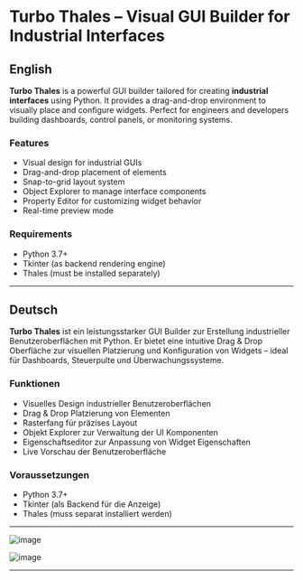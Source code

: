 # Turbo Thales – Visual GUI Builder for Industrial Interfaces

## English

**Turbo Thales** is a powerful GUI builder tailored for creating **industrial interfaces** using Python. It provides a drag-and-drop environment to visually place and configure widgets. Perfect for engineers and developers building dashboards, control panels, or monitoring systems.

### Features
- Visual design for industrial GUIs
- Drag-and-drop placement of elements
- Snap-to-grid layout system
- Object Explorer to manage interface components
- Property Editor for customizing widget behavior
- Real-time preview mode

### Requirements
- Python 3.7+
- Tkinter (as backend rendering engine)
- Thales (must be installed separately)

---

## Deutsch

**Turbo Thales** ist ein leistungsstarker GUI Builder zur Erstellung industrieller Benutzeroberflächen mit Python. Er bietet eine intuitive Drag & Drop Oberfläche zur visuellen Platzierung und Konfiguration von Widgets – ideal für Dashboards, Steuerpulte und Überwachungssysteme.

### Funktionen
- Visuelles Design industrieller Benutzeroberflächen
- Drag & Drop Platzierung von Elementen
- Rasterfang für präzises Layout
- Objekt Explorer zur Verwaltung der UI Komponenten
- Eigenschaftseditor zur Anpassung von Widget Eigenschaften
- Live Vorschau der Benutzeroberfläche

### Voraussetzungen
- Python 3.7+
- Tkinter (als Backend für die Anzeige)
- Thales (muss separat installiert werden)

---

![image](https://github.com/user-attachments/assets/2a851212-d794-4903-8aa4-23d7c0585a2a)

![image](https://github.com/user-attachments/assets/6ad42984-7ded-4e04-8867-6690f538e3aa)

---
